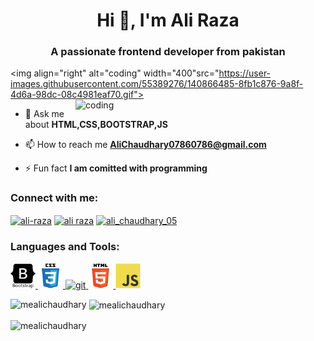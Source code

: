 <h1 align="center">Hi 👋, I'm Ali Raza</h1>
<h3 align="center">A passionate frontend developer from pakistan</h3>

<img align="right" alt="coding" width="400"src="https://user-images.githubusercontent.com/55389276/140866485-8fb1c876-9a8f-4d6a-98dc-08c4981eaf70.gif">
<img align="right" alt="coding" width="400" src="https://user-images.githubusercontent.com/55389276/140866485-8fb1c876-9a8f-4d6a-98dc-08c4981eaf70.gif">


- 💬 Ask me about **HTML,CSS,BOOTSTRAP,JS**

- 📫 How to reach me **AliChaudhary07860786@gmail.com**

- ⚡ Fun fact **I am comitted with programming**

<h3 align="left">Connect with me:</h3>
<p align="left">
<a href="https://linkedin.com/in/ali-raza" target="blank"><img align="center" src="https://raw.githubusercontent.com/rahuldkjain/github-profile-readme-generator/master/src/images/icons/Social/linked-in-alt.svg" alt="ali-raza" height="30" width="40" /></a>
<a href="https://fb.com/ali raza" target="blank"><img align="center" src="https://raw.githubusercontent.com/rahuldkjain/github-profile-readme-generator/master/src/images/icons/Social/facebook.svg" alt="ali raza" height="30" width="40" /></a>
<a href="https://instagram.com/ali_chaudhary_05" target="blank"><img align="center" src="https://raw.githubusercontent.com/rahuldkjain/github-profile-readme-generator/master/src/images/icons/Social/instagram.svg" alt="ali_chaudhary_05" height="30" width="40" /></a>
</p>

<h3 align="left">Languages and Tools:</h3>
<p align="left"> <a href="https://getbootstrap.com" target="_blank" rel="noreferrer"> <img src="https://raw.githubusercontent.com/devicons/devicon/master/icons/bootstrap/bootstrap-plain-wordmark.svg" alt="bootstrap" width="40" height="40"/> </a> <a href="https://www.w3schools.com/css/" target="_blank" rel="noreferrer"> <img src="https://raw.githubusercontent.com/devicons/devicon/master/icons/css3/css3-original-wordmark.svg" alt="css3" width="40" height="40"/> </a> <a href="https://git-scm.com/" target="_blank" rel="noreferrer"> <img src="https://www.vectorlogo.zone/logos/git-scm/git-scm-icon.svg" alt="git" width="40" height="40"/> </a> <a href="https://www.w3.org/html/" target="_blank" rel="noreferrer"> <img src="https://raw.githubusercontent.com/devicons/devicon/master/icons/html5/html5-original-wordmark.svg" alt="html5" width="40" height="40"/> </a> <a href="https://developer.mozilla.org/en-US/docs/Web/JavaScript" target="_blank" rel="noreferrer"> <img src="https://raw.githubusercontent.com/devicons/devicon/master/icons/javascript/javascript-original.svg" alt="javascript" width="40" height="40"/> </a> </p>

<p><img align="left" src="https://github-readme-stats.vercel.app/api/top-langs?username=mealichaudhary&show_icons=true&locale=en&layout=compact" alt="mealichaudhary" /></p>

<p>&nbsp;<img align="center" src="https://github-readme-stats.vercel.app/api?username=mealichaudhary&show_icons=true&locale=en" alt="mealichaudhary" /></p>

<p><img align="center" src="https://github-readme-streak-stats.herokuapp.com/?user=mealichaudhary&" alt="mealichaudhary" /></p>

